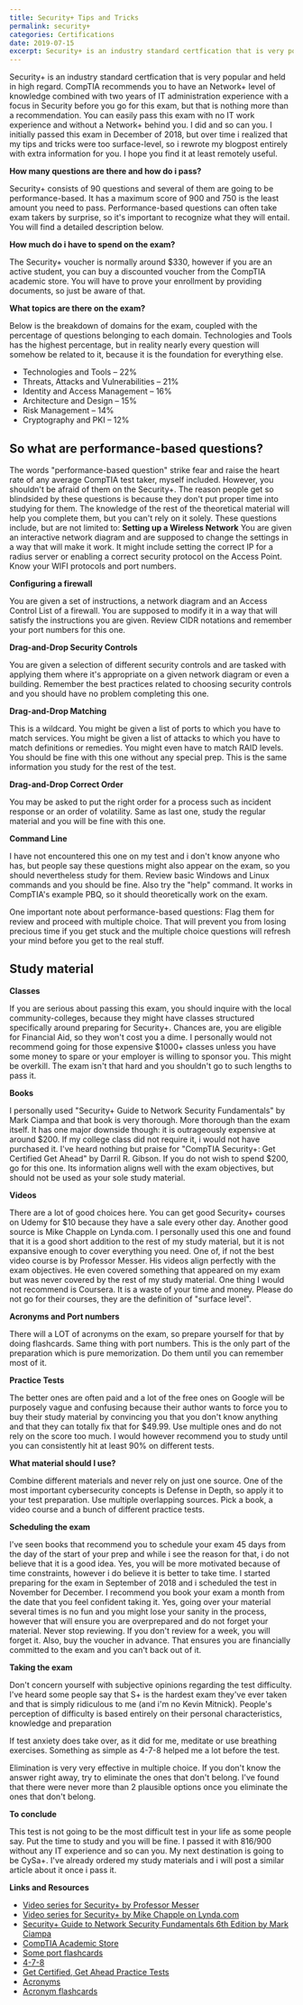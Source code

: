 ```yaml
---
title: Security+ Tips and Tricks
permalink: security+
categories: Certifications
date: 2019-07-15
excerpt: Security+ is an industry standard certfication that is very popular and held in high regard. CompTIA recommends you to have an Network+ level of knowledge combined with two years of IT administration experience with a focus in Security before you go for this exam, but that is nothing more than a recommendation. You can easily pass this exam with no IT work experience and without a Network+ behind you. I did and so can you. I initially passed this exam in December of 2018, but over time i realized that my tips and tricks were too surface-level, so i rewrote my blogpost entirely with extra information for you. I hope you find it at least remotely useful.
--- 
```

Security+ is an industry standard certfication that is very popular and held in high regard. CompTIA recommends you to have an Network+ level of knowledge combined with two years of IT administration experience with a focus in Security before you go for this exam, but that is nothing more than a recommendation. You can easily pass this exam with no IT work experience and without a Network+ behind you. I did and so can you. I initially passed this exam in December of 2018, but over time i realized that my tips and tricks were too surface-level, so i rewrote my blogpost entirely with extra information for you. I hope you find it at least remotely useful.


<p><strong>How many questions are there and how do i pass?</strong></p>
Security+ consists of 90 questions and several of them are going to be performance-based. It has a maximum score of 900 and 750 is the least amount you need to pass. Performance-based questions can often take exam takers by surprise, so it's important to recognize what they will entail. You will find a detailed description below. 

<p><strong>How much do i have to spend on the exam? </strong></p>
The Security+ voucher is normally around $330, however if you are an active student, you can buy a discounted voucher from the CompTIA academic store. You will have to prove your enrollment by providing documents, so just be aware of that.

<p><strong>What topics are there on the exam?</strong></p>
Below is the breakdown of domains for the exam, coupled with the percentage of questions belonging to each domain. Technologies and Tools has the highest percentage, but in reality nearly every question will somehow be related to it, because it is the foundation for everything else.
<ul>
<li>Technologies and Tools – 22%</li>
<li>Threats, Attacks and Vulnerabilities – 21%</li>
<li>Identity and Access Management – 16%</li>
<li>Architecture and Design – 15%</li>
<li>Risk Management – 14%</li>
<li>Cryptography and PKI – 12%</li>
</ul>

<h2>So what are performance-based questions?</h2>
The words "performance-based question" strike fear and raise the heart rate of any average CompTIA test taker, myself included. However, you shouldn't be afraid of them on the Security+. The reason people get so blindsided by these questions is because they don't put proper time into studying for them. The knowledge of the rest of the theoretical material will help you complete them, but you can't rely on it solely. These questions include, but are not limited to:
<strong>Setting up a Wireless Network</strong>
You are given an interactive network diagram and are supposed to change the settings in a way that will make it work. It might include setting the correct IP for a radius server or enabling a correct security protocol on the Access Point. Know your WIFI protocols and port numbers.
<p><strong>Configuring a firewall</strong></p>
You are given a set of instructions, a network diagram and an Access Control List of a firewall. You are supposed to modify it in a way that will satisfy the instructions you are given. Review CIDR notations and remember your port numbers for this one.
<p><strong>Drag-and-Drop Security Controls</strong></p>
You are given a selection of different security controls and are tasked with applying them where it's appropriate on a given network diagram or even a building. Remember the best practices related to choosing security controls and you should have no problem completing this one. 
<p><strong>Drag-and-Drop Matching</strong></p>
This is a wildcard. You might be given a list of ports to which you have to match services. You might be given a list of attacks to which you have to match definitions or remedies. You might even have to match RAID levels. You should be fine with this one without any special prep. This is the same information you study for the rest of the test.
<p><strong>Drag-and-Drop Correct Order</strong></p>
You may be asked to put the right order for a process such as incident response or an order of volatility. Same as last one, study the regular material and you will be fine with this one.
<p><strong>Command Line</strong></p>
I have not encountered this one on my test and i don't know anyone who has, but people say these questions might also appear on the exam, so you should nevertheless study for them. Review basic Windows and Linux commands and you should be fine. Also try the "help" command. It works in CompTIA's example PBQ, so it should theoretically work on the exam.
<p>One important note about performance-based questions: Flag them for review and proceed with multiple choice. That will prevent you from losing precious time if you get stuck and the multiple choice questions will refresh your mind before you get to the real stuff.</p>

<h2>Study material</h2>

<p><strong>Classes</strong></p>
If you are serious about passing this exam, you should inquire with the local community-colleges, because they might have classes structured specifically around preparing for Security+. Chances are, you are eligible for Financial Aid, so they won't cost you a dime. I personally would not recommend going for those expensive $1000+ classes unless you have some money to spare or your employer is willing to sponsor you. This might be overkill. The exam isn't that hard and you shouldn't go to such lengths to pass it.
<p><strong>Books</strong></p>
I personally used "Security+ Guide to Network Security Fundamentals" by Mark Ciampa and that book is very thorough. More thorough than the exam itself. It has one major downside though: it is outrageously expensive at around $200. If my college class did not require it, i would not have purchased it.
I've heard nothing but praise for "CompTIA Security+: Get Certified Get Ahead" by Darril R. Gibson. If you do not wish to spend $200, go for this one. Its information aligns well with the exam objectives, but should not be used as your sole study material.
<p><strong>Videos</strong></p>
There are a lot of good choices here. You can get good Security+ courses on Udemy for $10 because they have a sale every other day. Another good source is Mike Chapple on Lynda.com. I personally used this one and found that it is a good short addition to the rest of my study material, but it is not expansive enough to cover everything you need. One of, if not the best video course is by Professor Messer. His videos align perfectly with the exam objectives. He even covered something that appeared on my exam but was never covered by the rest of my study material. One thing I would not recommend is Coursera. It is a waste of your time and money. Please do not go for their courses, they are the definition of "surface level".
<p><strong>Acronyms and Port numbers</strong></p>
There will a LOT of acronyms on the exam, so prepare yourself for that by doing flashcards. Same thing with port numbers. This is the only part of the preparation which is pure memorization. Do them until you can remember most of it.
<p><strong>Practice Tests</strong></p>
The better ones are often paid and a lot of the free ones on Google will be purposely vague and confusing because their author wants to force you to buy their study material by convincing you that you don't know anything and that they can totally fix that for $49.99. Use multiple ones and do not rely on the score too much. I would however recommend you to study until you can consistently hit at least 90% on different tests.

<p><strong>What material should I use?</strong></p>
Combine different materials and never rely on just one source. One of the most important cybersecurity concepts is Defense in Depth, so apply it to your test preparation. Use multiple overlapping sources. Pick a book, a video course and a bunch of different practice tests. 

<p><strong>Scheduling the exam</strong></p>
I've seen books that recommend you to schedule your exam 45 days from the day of the start of your prep and while i see the reason for that, i do not believe that it is a good idea. Yes, you will be more motivated because of time constraints, however i do believe it is better to take time. I started preparing for the exam in September of 2018 and i scheduled the test in November for December. I recommend you book your exam a month from the date that you feel confident taking it. Yes, going over your material several times is no fun and you might lose your sanity in the process, however that will ensure you are overprepared and do not forget your material. Never stop reviewing. If you don't review for a week, you will forget it. 
Also, buy the voucher in advance. That ensures you are financially committed to the exam and you can't back out of it. 

<p><strong>Taking the exam</strong></p>
<p>Don't concern yourself with subjective opinions regarding the test difficulty. I've heard some people say that S+ is the hardest exam they've ever taken and that is simply ridiculous to me (and i'm no Kevin Mitnick). People's perception of difficulty is based entirely on their personal characteristics, knowledge and preparation</p>
<p>If test anxiety does take over, as it did for me, meditate or use breathing exercises. Something as simple as 4-7-8 helped me a lot before the test.</p>
<p>Elimination is very very effective in multiple choice. If you don't know the answer right away, try to eliminate the ones that don't belong. I've found that there were never more than 2 plausible options once you eliminate the ones that don't belong.</p>

<p><strong>To conclude</strong></p>
This test is not going to be the most difficult test in your life as some people say. Put the time to study and you will be fine. I passed it with 816/900 without any IT experience and so can you. My next destination is going to be CySa+. I've already ordered my study materials and i will post a similar article about it once i pass it. 

<p><strong>Links and Resources</strong></p>
<ul class="links">
<li><a href="https://www.professormesser.com/security-plus/sy0-501/sy0-501-training-course/">Video series for Security+ by Professor Messer</a></li>
<li><a href="https://www.lynda.com/Security-tutorials/Cert-Prep-CompTIA-Security-Exam-SY0-501-Basics/590835-2.html">Video series for Security+ by Mike Chapple on Lynda.com</a></li>
<li><a href="https://www.amazon.com/CompTIA-Security-Guide-Network-Fundamentals/dp/1337288780/ref=sr_1_3?ie=UTF8&qid=1545774258&sr=8-3&keywords=Security%2B+Guide+to+Network+Security+Fundamentals">Security+ Guide to Network Security Fundamentals 6th Edition by Mark Ciampa</a></li>
<li><a href="https://academic-store.comptia.org/">CompTIA Academic Store</a></li>
<li><a href="https://dcps.instructure.com/courses/9344/pages/simulation-performance-based-question-resources">Some port flashcards</a></li>
<li><a href="https://www.drweil.com/health-wellness/body-mind-spirit/stress-anxiety/breathing-three-exercises/">4-7-8</a></li>
<li><a href="http://gcgapremium.com/quizzes/secpbq10/">Get Certified, Get Ahead Practice Tests</a></li>
<li><a href="http://getcertifiedgetahead.com/index.php/security/security-acronyms/">Acronyms</a></li>
<li><a href="https://quizlet.com/2158797/security-acronyms-flash-cards/">Acronym flashcards</a></li>
</ul>
